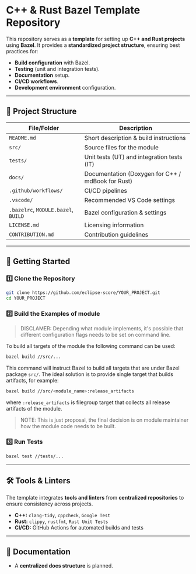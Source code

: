 # C++ & Rust Bazel Template Repository

This repository serves as a **template** for setting up **C++ and Rust projects** using **Bazel**.
It provides a **standardized project structure**, ensuring best practices for:

- **Build configuration** with Bazel.
- **Testing** (unit and integration tests).
- **Documentation** setup.
- **CI/CD workflows**.
- **Development environment** configuration.

---

## 📂 Project Structure

| File/Folder                         | Description                                       |
| ----------------------------------- | ------------------------------------------------- |
| `README.md`                         | Short description & build instructions            |
| `src/`                              | Source files for the module                       |
| `tests/`                            | Unit tests (UT) and integration tests (IT)        |
| `docs/`                             | Documentation (Doxygen for C++ / mdBook for Rust) |
| `.github/workflows/`                | CI/CD pipelines                                   |
| `.vscode/`                          | Recommended VS Code settings                      |
| `.bazelrc`, `MODULE.bazel`, `BUILD` | Bazel configuration & settings                    |
| `LICENSE.md`                        | Licensing information                             |
| `CONTRIBUTION.md`                   | Contribution guidelines                           |

---

## 🚀 Getting Started

### 1️⃣ Clone the Repository

```sh
git clone https://github.com/eclipse-score/YOUR_PROJECT.git
cd YOUR_PROJECT
```

### 2️⃣ Build the Examples of module

> DISCLAMER: Depending what module implements, it's possible that different
> configuration flags needs to be set on command line.

To build all targets of the module the following command can be used:

```sh
bazel build //src/...
```

This command will instruct Bazel to build all targets that are under Bazel
package `src/`. The ideal solution is to provide single target that builds
artifacts, for example:

```sh
bazel build //src/<module_name>:release_artifacts
```

where `:release_artifacts` is filegroup target that collects all release
artifacts of the module.

> NOTE: This is just proposal, the final decision is on module maintainer how
> the module code needs to be built.

### 3️⃣ Run Tests

```sh
bazel test //tests/...
```

---

## 🛠 Tools & Linters

The template integrates **tools and linters** from **centralized repositories** to ensure consistency across projects.

- **C++:** `clang-tidy`, `cppcheck`, `Google Test`
- **Rust:** `clippy`, `rustfmt`, `Rust Unit Tests`
- **CI/CD:** GitHub Actions for automated builds and tests

---

## 📖 Documentation

- A **centralized docs structure** is planned.
